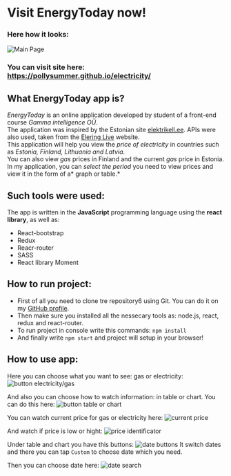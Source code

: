 # Visit EnergyToday now!
### Here how it looks:
![Main Page](https://github.com/PollySummer/electricity/blob/master/public/readmeImg/mainPage.png)
### You can visit site here: https://pollysummer.github.io/electricity/ <br/>

## What EnergyToday app is?
_EnergyToday_ is an online application developed by student of a front-end course _Gamma intelligence OÜ_.<br/>
The application was inspired by the Estonian site [elektrikell.ee](https://www.elektrikell.ee/). APIs were also used, taken from the [Elering Live](https://dashboard.elering.ee/et) website. <br/>
This application will help you view the *price of electricity* in countries such as *Estonia, Finland, Lithuania and Latvia*.<br/>
You can also view *gas* prices in Finland and the current *gas* price in Estonia.<br/>
In my application, you can *select the period* you need to view prices and view it in the form of a* graph or table.*<br/>


## Such tools were used:
The app is written in the **JavaScript** programming language using the **react library**, as well as: <br/>
* React-bootstrap
* Redux
* Reacr-router
* SASS
* React library Moment

## How to run project:
* First of all you need to clone tre repository6 using Git. You can do it on my [GitHub profile](https://github.com/PollySummer/electricity).
* Then make sure you installed all the nessecary tools as: node.js, react, redux and react-router.
* To run project in console write this commands: `npm install`
* And finally write `npm start` and project will setup in your browser!

## How to use app:
Here you can choose what you want to see: gas or electricity: 
![button electricity/gas](https://github.com/PollySummer/electricity/blob/master/public/readmeImg/eleSwitch.png)

And also you can choose how to watch information: in table or chart. You can do this here: 
![button table or chart](https://github.com/PollySummer/electricity/blob/master/public/readmeImg/chartOrTable.png)

You can watch current price for gas or electricity here:
![current price](https://github.com/PollySummer/electricity/blob/master/public/readmeImg/CurrentPrice.png)

And watch if price is low or hight:
![price identificator](https://github.com/PollySummer/electricity/blob/master/public/readmeImg/Price.png)

Under table and chart you have this buttons:
![date buttons](https://github.com/PollySummer/electricity/blob/master/public/readmeImg/dateSwitcher.png)
It switch dates and there you can tap `Custom` to choose date which you need.

Then you can choose date here:
![date search](https://github.com/PollySummer/electricity/blob/master/public/readmeImg/dateSearch.png)